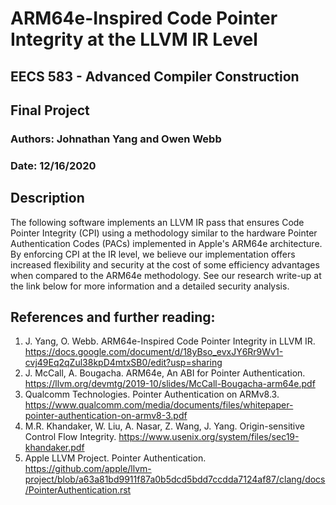 # ARM64e-Inspired Code Pointer Integrity at the LLVM IR Level
## EECS 583 - Advanced Compiler Construction 
## Final Project

### Authors: Johnathan Yang and Owen Webb
### Date: 12/16/2020

## Description
The following software implements an LLVM IR pass that ensures 
Code Pointer Integrity (CPI) using a methodology similar to the hardware 
Pointer Authentication Codes (PACs) implemented in Apple's ARM64e architecture.
By enforcing CPI at the IR level, we believe our implementation offers 
increased flexibility and security at the cost of some efficiency advantages 
when compared to the ARM64e methodology. See our research write-up at the 
link below for more information and a detailed security analysis.

## References and further reading:
1. J. Yang, O. Webb. ARM64e-Inspired Code Pointer Integrity in LLVM IR. 
        https://docs.google.com/document/d/18yBso_evxJY6Rr9Wv1-cvj49Eq2qZul38kpD4mtxSB0/edit?usp=sharing
2. J. McCall, A. Bougacha. ARM64e, An ABI for Pointer Authentication.
        https://llvm.org/devmtg/2019-10/slides/McCall-Bougacha-arm64e.pdf
3. Qualcomm Technologies. Pointer Authentication on ARMv8.3.
        https://www.qualcomm.com/media/documents/files/whitepaper-pointer-authentication-on-armv8-3.pdf
4. M.R. Khandaker, W. Liu, A. Nasar, Z. Wang, J. Yang. Origin-sensitive 
    Control Flow Integrity.
        https://www.usenix.org/system/files/sec19-khandaker.pdf
5. Apple LLVM Project. Pointer Authentication.
        https://github.com/apple/llvm-project/blob/a63a81bd9911f87a0b5dcd5bdd7ccdda7124af87/clang/docs/PointerAuthentication.rst  
